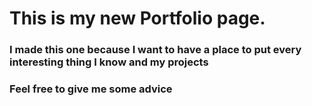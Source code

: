 # This is my new Portfolio page. 
### I made this one because I want to have a place to put every interesting thing I know and my projects
### Feel free to give me some advice

